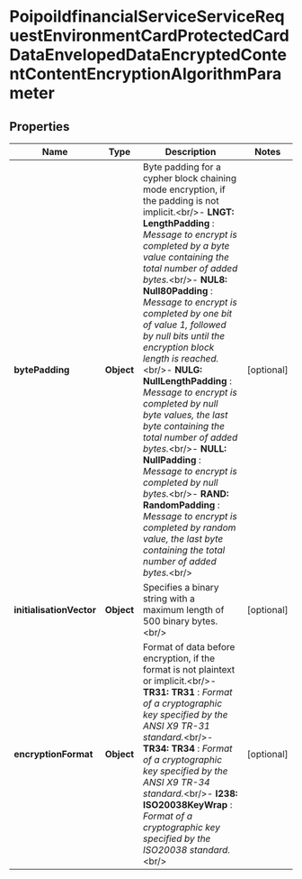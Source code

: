 # PoipoiIdfinancialServiceServiceRequestEnvironmentCardProtectedCardDataEnvelopedDataEncryptedContentContentEncryptionAlgorithmParameter

## Properties
Name | Type | Description | Notes
------------ | ------------- | ------------- | -------------
**bytePadding** | **Object** | Byte padding for a cypher block chaining mode encryption, if the padding is not implicit.&lt;br/&gt;- **LNGT: LengthPadding**  : *Message to encrypt is completed by a byte value containing the total number of added bytes.*&lt;br/&gt;- **NUL8: Null80Padding**  : *Message to encrypt is completed by one bit of value 1, followed by null bits until the encryption block length is reached.*&lt;br/&gt;- **NULG: NullLengthPadding**  : *Message to encrypt is completed by null byte values, the last byte containing the total number of added bytes.*&lt;br/&gt;- **NULL: NullPadding**  : *Message to encrypt is completed by null bytes.*&lt;br/&gt;- **RAND: RandomPadding**  : *Message to encrypt is completed by random value, the last byte containing the total number of added bytes.*&lt;br/&gt; |  [optional]
**initialisationVector** | **Object** | Specifies a binary string with a maximum length of 500 binary bytes.&lt;br/&gt; |  [optional]
**encryptionFormat** | **Object** | Format of data before encryption, if the format is not plaintext or implicit.&lt;br/&gt;- **TR31: TR31**  : *Format of a cryptographic key specified by the ANSI X9 TR-31 standard.*&lt;br/&gt;- **TR34: TR34**  : *Format of a cryptographic key specified by the ANSI X9 TR-34 standard.*&lt;br/&gt;- **I238: ISO20038KeyWrap**  : *Format of a cryptographic key specified by the ISO20038 standard.*&lt;br/&gt; |  [optional]
